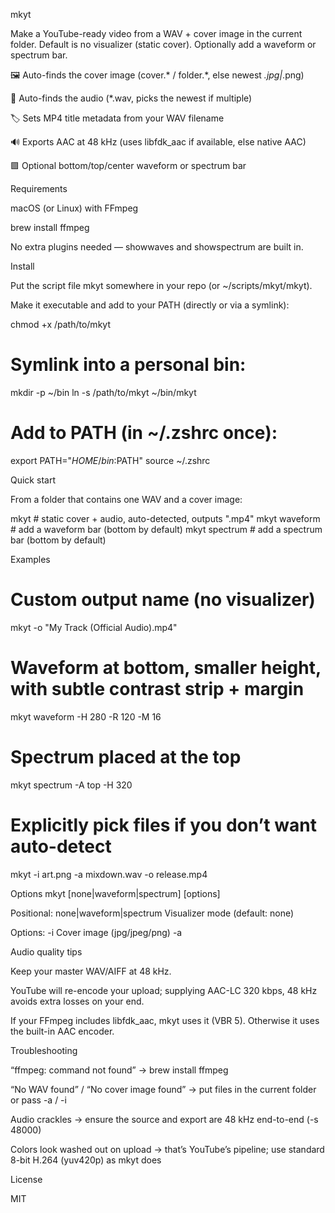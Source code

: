 mkyt

Make a YouTube-ready video from a WAV + cover image in the current folder.
Default is no visualizer (static cover). Optionally add a waveform or spectrum bar.

🖼️ Auto-finds the cover image (cover.* / folder.*, else newest *.jpg|*.png)

🎵 Auto-finds the audio (*.wav, picks the newest if multiple)

🏷️ Sets MP4 title metadata from your WAV filename

🔊 Exports AAC at 48 kHz (uses libfdk_aac if available, else native AAC)

🟪 Optional bottom/top/center waveform or spectrum bar

Requirements

macOS (or Linux) with FFmpeg

brew install ffmpeg


No extra plugins needed — showwaves and showspectrum are built in.

Install

Put the script file mkyt somewhere in your repo (or ~/scripts/mkyt/mkyt).

Make it executable and add to your PATH (directly or via a symlink):

chmod +x /path/to/mkyt
# Symlink into a personal bin:
mkdir -p ~/bin
ln -s /path/to/mkyt ~/bin/mkyt
# Add to PATH (in ~/.zshrc once):
export PATH="$HOME/bin:$PATH"
source ~/.zshrc

Quick start

From a folder that contains one WAV and a cover image:

mkyt                 # static cover + audio, auto-detected, outputs "<wavname>.mp4"
mkyt waveform        # add a waveform bar (bottom by default)
mkyt spectrum        # add a spectrum bar (bottom by default)

Examples
# Custom output name (no visualizer)
mkyt -o "My Track (Official Audio).mp4"

# Waveform at bottom, smaller height, with subtle contrast strip + margin
mkyt waveform -H 280 -R 120 -M 16

# Spectrum placed at the top
mkyt spectrum -A top -H 320

# Explicitly pick files if you don’t want auto-detect
mkyt -i art.png -a mixdown.wav -o release.mp4

Options
mkyt [none|waveform|spectrum] [options]

Positional:
  none|waveform|spectrum   Visualizer mode (default: none)

Options:
  -i <cover>       Cover image (jpg/jpeg/png)
  -a <audio>       Audio file (wav)
  -o <output>      Output MP4 (default: <audio_basename>.mp4)
  -w <width>       Video width  (default: 1920)
  -h <height>      Video height (default: 1080)
  -H <vizHeight>   Visualizer height in px (default: 300)
  -A <align>       Visualizer alignment: bottom|top|center (default: bottom)
  -M <margin>      Margin from edge in px (default: 0)
  -m <mode>        Waveform mode: line|point|p2p (default: line)
  -f <fps>         Visualizer FPS (default: 25)
  -R <rectHeight>  Contrast bar behind viz in px (0=off; default: 0)
  -C <rectColor>   Bar color (e.g. black@0.45; default: black@0.45)
  -b <abr>         Audio bitrate for native AAC (default: 320k)
  -s <sr>          Audio sample rate (default: 48000)
  -Q <crf>         H.264 CRF (lower=better; default: 18)
  -P <preset>      x264 preset (ultrafast..veryslow; default: medium)

Audio quality tips

Keep your master WAV/AIFF at 48 kHz.

YouTube will re-encode your upload; supplying AAC-LC 320 kbps, 48 kHz avoids extra losses on your end.

If your FFmpeg includes libfdk_aac, mkyt uses it (VBR 5). Otherwise it uses the built-in AAC encoder.

Troubleshooting

“ffmpeg: command not found” → brew install ffmpeg

“No WAV found” / “No cover image found” → put files in the current folder or pass -a / -i

Audio crackles → ensure the source and export are 48 kHz end-to-end (-s 48000)

Colors look washed out on upload → that’s YouTube’s pipeline; use standard 8-bit H.264 (yuv420p) as mkyt does

License

MIT
